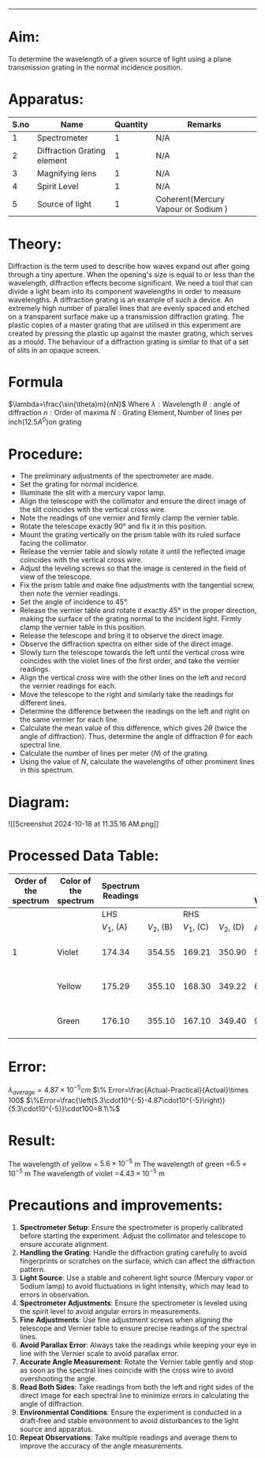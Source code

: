 ___
# Aim:
To determine the wavelength of a given source of light using a plane transmission grating in the normal incidence position.
# Apparatus: 


| S.no | Name                        | Quantity | Remarks                             |
| ---- | --------------------------- | -------- | ----------------------------------- |
| 1    | Spectrometer                | 1        | N/A                                 |
| 2    | Diffraction Grating element | 1        | N/A                                 |
| 3    | Magnifying lens             | 1        | N/A                                 |
| 4    | Spirit Level                | 1        | N/A                                 |
| 5    | Source of light             | 1        | Coherent(Mercury Vapour or Sodium ) |


# Theory:
Diffraction is the term used to describe how waves expand out after going through a tiny aperture. When the opening's size is equal to or less than the wavelength, diffraction effects become significant. We need a tool that can divide a light beam into its component wavelengths in order to measure wavelengths. A diffraction grating is an example of such a device. An extremely high number of parallel lines that are evenly spaced and etched on a transparent surface make up a transmission diffraction grating. The plastic copies of a master grating that are utilised in this experiment are created by pressing the plastic up against the master grating, which serves as a mould. The behaviour of a diffraction grating is similar to that of a set of slits in an opaque screen.

# Formula

$\lambda=\frac{\sin(\theta)m}{nN}$
Where
$\lambda: \text{Wavelength}$
$\theta: \text{angle of diffraction}$
$n: \text{Order of maxima}$
$N: \text{Grating Element},\text{Number of lines per inch}(12.5A^0)\text{on grating}$
# Procedure:

- The preliminary adjustments of the spectrometer are made.
- Set the grating for normal incidence.
- Illuminate the slit with a mercury vapor lamp.
- Align the telescope with the collimator and ensure the direct image of the slit coincides with the vertical cross wire.
- Note the readings of one vernier and firmly clamp the vernier table.
- Rotate the telescope exactly 90° and fix it in this position.
- Mount the grating vertically on the prism table with its ruled surface facing the collimator.
- Release the vernier table and slowly rotate it until the reflected image coincides with the vertical cross wire.
- Adjust the leveling screws so that the image is centered in the field of view of the telescope.
- Fix the prism table and make fine adjustments with the tangential screw, then note the vernier readings.
- Set the angle of incidence to 45°.
- Release the vernier table and rotate it exactly 45° in the proper direction, making the surface of the grating normal to the incident light. Firmly clamp the vernier table in this position.
- Release the telescope and bring it to observe the direct image. 
- Observe the diffraction spectra on either side of the direct image.
- Slowly turn the telescope towards the left until the vertical cross wire coincides with the violet lines of the first order, and take the vernier readings.
- Align the vertical cross wire with the other lines on the left and record the vernier readings for each.
- Move the telescope to the right and similarly take the readings for different lines.
- Determine the difference between the readings on the left and right on the same vernier for each line.
- Calculate the mean value of this difference, which gives ${2\theta}$ (twice the angle of diffraction). Thus, determine the angle of diffraction ${\theta}$ for each spectral line.
- Calculate the number of lines per meter (${N}$) of the grating.
- Using the value of ${N}$, calculate the wavelengths of other prominent lines in this spectrum.
# Diagram:
![[Screenshot 2024-10-18 at 11.35.16 AM.png]]

# Processed Data Table:

| Order of the spectrum | Color of the spectrum | Spectrum Readings |              |              |              | Value of Vernier |      |      | Value of $\theta$ in degrees | $\lambda$(m)          |
|-----------------------|-----------------------|-------------------|--------------|--------------|--------------|------------------|------|------|------------------------------|-----------------------|
|                       |                       | LHS               |              | RHS          |              |                  |      |      |                              |                       |
|                       |                       | $V_{1}$, (A)      | $V_{2}$, (B) | $V_{1}$, (C) | $V_{2}$, (D) | A-C              | B-D  | Mean |                              |                       |
| 1                     | Violet                | 174.34            | 354.55       | 169.21       | 350.90       | 5.13             | 3.65 | 4.39 | 2.5                          | $4.43 \times 10^{-5}$ |
|                       | Yellow                | 175.29            | 355.10       | 168.30       | 349.22       | 6.99             | 5.88 | 6.43 | 3.215                        | $5.6 \times 10^{-5}$  |
|                       | Green                 | 176.10            | 355.10       | 167.10       | 349.40       | 9.00             | 5.70 | 7.35 | 3.675                        | $6.5 \times 10^{-5}$  |

# Error:
$\lambda_{average}=4.87 \times 10^{-5}cm$
$\% Error=\frac{Actual-Practical}{Actual}\times 100$
$\%Error=\frac{\left(5.3\cdot10^{-5}-4.87\cdot10^{-5}\right)}{5.3\cdot10^{-5}}\cdot100=8.1\%$

# Result:

The wavelength of yellow = $5.6 \times 10^{-5}$ m
The wavelength of green =$6.5 \times 10^{-5}$ m
The wavelength of violet =$4.43 \times 10^{-5}$ m


# Precautions and improvements:
1. **Spectrometer Setup**: Ensure the spectrometer is properly calibrated before starting the experiment. Adjust the collimator and telescope to ensure accurate alignment.
2. **Handling the Grating**: Handle the diffraction grating carefully to avoid fingerprints or scratches on the surface, which can affect the diffraction pattern.
3. **Light Source**: Use a stable and coherent light source (Mercury vapor or Sodium lamp) to avoid fluctuations in light intensity, which may lead to errors in observation.
4. **Spectrometer Adjustments**: Ensure the spectrometer is leveled using the spirit level to avoid angular errors in measurements.
5. **Fine Adjustments**: Use fine adjustment screws when aligning the telescope and Vernier table to ensure precise readings of the spectral lines.
6. **Avoid Parallax Error**: Always take the readings while keeping your eye in line with the Vernier scale to avoid parallax error.
7. **Accurate Angle Measurement**: Rotate the Vernier table gently and stop as soon as the spectral lines coincide with the cross wire to avoid overshooting the angle.
8. **Read Both Sides**: Take readings from both the left and right sides of the direct image for each spectral line to minimize errors in calculating the angle of diffraction.
9. **Environmental Conditions**: Ensure the experiment is conducted in a draft-free and stable environment to avoid disturbances to the light source and apparatus.    
10. **Repeat Observations**: Take multiple readings and average them to improve the accuracy of the angle measurements.
